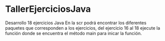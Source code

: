 # TallerEjerciciosJava
Desarrollo 18 ejercicios Java
En la scr podrá encontrar los diferentes paquetes que corresponden a los ejercicios, del ejercicio 16 al 18 ejecute la función donde se encuentra el método main para inicar la función.
